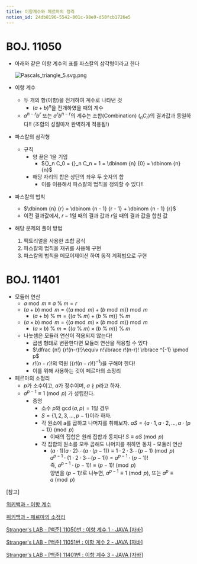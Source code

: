 ```yaml
---
title: 이항계수와 페르마의 정리
notion_id: 24db8196-5542-801c-98e9-d58fcb1726e5
---
```

  
# BOJ. 11050  
  
- 아래와 같은 이항 계수의 표를 파스칼의 삼각형이라고 한다  
  
    ![Pascals_triangle_5.svg.png](https://prod-files-secure.s3.us-west-2.amazonaws.com/ee9cb3f6-9bac-463c-ac07-0442097183e8/67dbf580-7a07-485d-ae36-3de4a6a96e17/Pascals_triangle_5.svg.png?X-Amz-Algorithm=AWS4-HMAC-SHA256&X-Amz-Content-Sha256=UNSIGNED-PAYLOAD&X-Amz-Credential=ASIAZI2LB466YIBV3UUL%2F20251011%2Fus-west-2%2Fs3%2Faws4_request&X-Amz-Date=20251011T011053Z&X-Amz-Expires=3600&X-Amz-Security-Token=IQoJb3JpZ2luX2VjEGEaCXVzLXdlc3QtMiJHMEUCIQDi1dR4ZkpJWlxNtP50tXHSTb6%2B8vZHAZ4R%2FcBrfKNFKAIgIke9N5b2WKn6G98vJH1jV5MAQIYnezPLpaM6Undn%2BwoqiAQI%2Bv%2F%2F%2F%2F%2F%2F%2F%2F%2F%2FARAAGgw2Mzc0MjMxODM4MDUiDFC%2BwFbLu1qTBpNElyrcA1gbSJgp04nWc4ft922t%2F81OR6g2JGv5dHgOlyU1rEOKqElKwknpHYYZM5Yht9KObF%2FakRnA3fpT6xNNgcSRwotktpmIj%2B07DvgHmef656GCLnS7YmdDaummdkA02bHLVSZa0thtw2XRRA%2Bt7MQGu%2Fkkb2eWa%2F58ibX3b8d%2BVtaVQ7uOhTrjTsz0Dgn9a5SvROkfREXKB5QAtqhmg%2FgPSzf%2FawE3pcEwGvZfDXJBkAXzFYcnuWY0YhMj1%2B5piNUeyBhx2e59hcgHHUe2wgAZgle%2B5bmlXBTzn%2BQgqprwiL89pugYYqDxrlx2XrzZdzTaIBm19Qsn5wZxW1c71W59O9gG9s8o5S7Hd21gdm6ollOGYIjFR7YindkgK9JiEPUmOiR5JpxN0BwapPau3qIq4hjC2qRlEQ30i57fc%2BHmAV1T4AvwFhH18eUYpRcQrbQkTaLhTA0VIK8C6fPBaOvcmtB0IysTyiT57QsX%2BrJ4C%2Bxi6mrHkAAI021ZczZw1uesRE10mBMAUj40zRlk4ArEcbwo%2FBzFOqDe%2Bg3ayKIRVGOu5TtwiBiAvp5edn%2Br%2FC5Uui4X%2B%2BEFWSptf4rPLrFUxFHE9qbJ5tTY9kfFoy%2FF%2BLLxPqwiZvaSxT4Ttcu9MIvYpscGOqUBnpuLiUpb3ESEaAoT%2BJIj9rRceN2VKVZNzma023y4nBH%2FWfJRL7hVumHaAVwcFNk9dBI8d%2Bi2R3Hk6buTrDVBhCIhJn8uYA7B0wfdQfSzHncoDRI0UqLiIvs1JXsAEuEzOrvO8MsU9slCq8CbB1B7CCFqgPpc4dTZYEZwL3xCQ8s%2FEggLwqen7R%2B3seCTY1Dvls9dTD4tADqvBFyzcLay4SJqLwxI&X-Amz-Signature=437be7593f8eb4d5714f4e6c67b0110c56da0d86ae1f94ff94e1043869439026&X-Amz-SignedHeaders=host&x-amz-checksum-mode=ENABLED&x-id=GetObject)  
  
- 이항 계수  
    - 두 개의 항(이항)을 전개하여 계수로 나타낸 것  
        - $(a+b)^n$을 전개하였을 때의 계수  
    - $a^{n-r}b^r$ 또는 $a^rb^{n-r}$의 계수는 조합(Combination) (${}_nC_r$)의 결과값과 동일하다!! (조합의 성질마저 완벽하게 적용됨!)  
- 파스칼의 삼각형  
    - 규칙  
        - 양 끝은 1을 기입  
            - ${}_n C_0 = {}_n C_n = 1 = \dbinom {n} {0} = \dbinom {n} {n}$  
        - 해당 자리의 합은 상단의 좌우 두 숫자의 합  
            - 이를 이용해서 파스칼의 법칙을 정의할 수 있다!!  
- 파스칼의 법칙  
    - $\dbinom {n} {r} = \dbinom {n - 1} {r  - 1} + \dbinom {n - 1} {r}$  
    - 이전 결과값에서, $r-1$일 때의 결과 값과 $r$일 때의 결과 값을 합친 값  
- 해당 문제의 풀이 방법  
    1. 팩토리얼을 사용한 조합 공식  
    2. 파스칼의 법칙을 재귀를 사용해 구현  
    3. 파스칼의 법칙을 메모이제이션 하여 동적 계획법으로 구현  
  
# BOJ. 11401  
  
- 모듈러 연산  
    - $a \bmod m \equiv a \ \% \ m = r$  
    - $(a + b) \bmod m = \lbrace (a \bmod m) + (b \bmod m) \rbrace \bmod m$  
        - $(a + b) \ \% \ m = \lbrace (a \ \% \ m) + (b \ \% \ m) \rbrace \ \% \ m$  
    - $(a \times b) \bmod m = \lbrace (a \bmod m) \times (b \bmod m) \rbrace \bmod m$  
        - $(a \times b) \ \% \ m = \lbrace (a \ \% \ m) \times (b \ \% \ m) \rbrace \ \% \ m$  
    - 나눗셈은 모듈러 연산이 적용되지 않는다!  
        - 곱셈 형태로 변환한다면 모듈러 연산을 적용할 수 있다  
        - $\dfrac {n!} {r!(n-r)!}\equiv n!\lbrace r!(n-r)! \rbrace ^{-1} \pmod p$  
        - $r!(n-r)!$의 역원 ($\lbrace r!(n-r)! \rbrace ^ {-1}$)을 구해야 한다!  
        - 이를 위해 사용하는 것이 페르마의 소정리  
- 페르마의 소정리  
    - $p$가 소수이고, $a$가 정수이며,  $a \nmid p$라고 하자.  
    - $a^{p-1} \equiv 1 \pmod p$ 가 성립한다.  
        - 증명  
            - 소수 $p$와 $\gcd(a, p) = 1$일 경우  
            - $S = \lbrace 1,2,3,\dots, p-1 \rbrace$이라 하자.  
            - 각 원소에 a를 곱하고 나머지를 취해보자. $aS = \lbrace a \cdot 1, a \cdot 2, \dots, a \cdot (p-1) \rbrace \pmod p$  
                - 이때의 집합은 원래 집합과 동치다! $S \equiv aS \pmod p$  
            - 각 집합의 원소를 모두 곱해도 나머지를 취하면 동치 - 모듈러 연산  
                - $(a \cdot 1)(a \cdot 2) \cdots(a \cdot (p-1)) \equiv 1 \cdot 2 \cdot 3 \cdots (p-1) \pmod p$   
                $a^{p-1} \cdot (1 \cdot 2 \cdot 3 \cdots (p-1)) = a^{p-1} \cdot (p-1)!$   
                즉, $a^{p-1} \cdot (p-1)! \equiv (p-1)! \pmod p$  
                양변을 $(p-1)!$로 나누면, $a^{p-1} \equiv 1 \pmod p$, 또는 $a^p \equiv a \pmod p$  
  
[참고]  
  
  
[위키백과 - 이항 계수](https://ko.wikipedia.org/wiki/%EC%9D%B4%ED%95%AD_%EA%B3%84%EC%88%98)  
  
  
[위키백과 - 페르마의 소정리](https://ko.wikipedia.org/wiki/%ED%8E%98%EB%A5%B4%EB%A7%88%EC%9D%98_%EC%86%8C%EC%A0%95%EB%A6%AC)  
  
  
[Stranger's LAB - [백준] 11050번 : 이항 계수 1 - JAVA [자바]](https://st-lab.tistory.com/159)  
  
  
[Stranger's LAB - [백준] 11051번 : 이항 계수 2 - JAVA [자바]](https://st-lab.tistory.com/162)  
  
  
[Stranger's LAB - [백준] 11401번 : 이항 계수 3 - JAVA [자바]](https://st-lab.tistory.com/241)  
  
